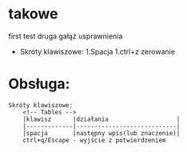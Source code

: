 # takowe
first test
druga gałąź usprawnienia


* Skróty klawiszowe:
  1.Spacja
  1.ctrl+z zerowanie
# Obsługa:
	Skróty klawiszowe:
		<!-- Tables -->
		|klawisz      |działania                   |
		|-------------|----------------------------|
		|spacja       |następny wpis(lub znaczenie)|
		ctrl+q/Escape - wyjście z potwierdzeniem
